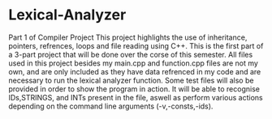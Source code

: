 # Lexical-Analyzer
Part 1 of Compiler Project 
This project highlights the use of inheritance, pointers, refrences, loops and file reading using C++.
This is the first part of a 3-part project that will be done over the corse of this semester. 
All files used in this project besides my main.cpp and function.cpp files are not my own, and are only included as they have data refrenced in my code and are necessary to run the lexical analyzer function. Some test files will also be provided in order to show the program in action. It will be able to recognise IDs,STRINGS, and INTs present in the file, aswell as perform various actions depending on the command line arguments (-v,-consts,-ids).
